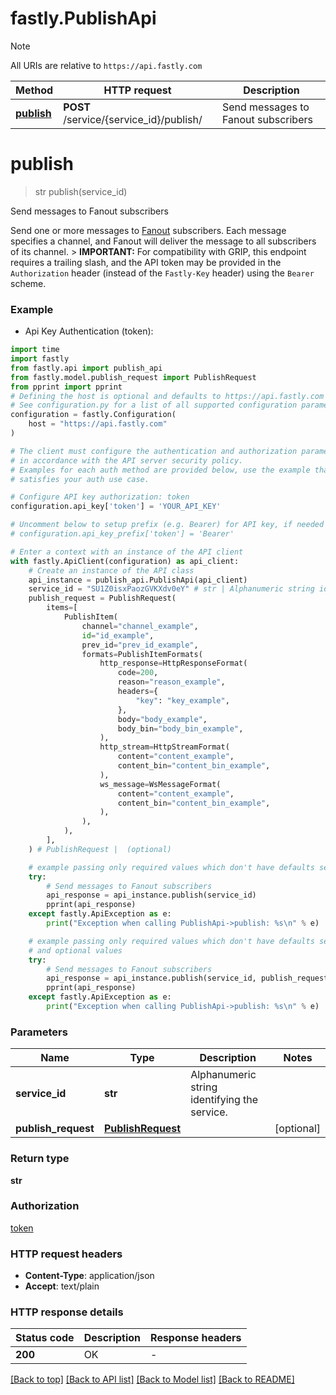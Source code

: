 # fastly.PublishApi

> [!NOTE]
> All URIs are relative to `https://api.fastly.com`

Method | HTTP request | Description
------------- | ------------- | -------------
[**publish**](PublishApi.md#publish) | **POST** /service/{service_id}/publish/ | Send messages to Fanout subscribers


# **publish**
> str publish(service_id)

Send messages to Fanout subscribers

Send one or more messages to [Fanout](https://www.fastly.com/documentation/learning/concepts/real-time-messaging/fanout) subscribers. Each message specifies a channel, and Fanout will deliver the message to all subscribers of its channel. > **IMPORTANT:** For compatibility with GRIP, this endpoint requires a trailing slash, and the API token may be provided in the `Authorization` header (instead of the `Fastly-Key` header) using the `Bearer` scheme. 

### Example

* Api Key Authentication (token):

```python
import time
import fastly
from fastly.api import publish_api
from fastly.model.publish_request import PublishRequest
from pprint import pprint
# Defining the host is optional and defaults to https://api.fastly.com
# See configuration.py for a list of all supported configuration parameters.
configuration = fastly.Configuration(
    host = "https://api.fastly.com"
)

# The client must configure the authentication and authorization parameters
# in accordance with the API server security policy.
# Examples for each auth method are provided below, use the example that
# satisfies your auth use case.

# Configure API key authorization: token
configuration.api_key['token'] = 'YOUR_API_KEY'

# Uncomment below to setup prefix (e.g. Bearer) for API key, if needed
# configuration.api_key_prefix['token'] = 'Bearer'

# Enter a context with an instance of the API client
with fastly.ApiClient(configuration) as api_client:
    # Create an instance of the API class
    api_instance = publish_api.PublishApi(api_client)
    service_id = "SU1Z0isxPaozGVKXdv0eY" # str | Alphanumeric string identifying the service.
    publish_request = PublishRequest(
        items=[
            PublishItem(
                channel="channel_example",
                id="id_example",
                prev_id="prev_id_example",
                formats=PublishItemFormats(
                    http_response=HttpResponseFormat(
                        code=200,
                        reason="reason_example",
                        headers={
                            "key": "key_example",
                        },
                        body="body_example",
                        body_bin="body_bin_example",
                    ),
                    http_stream=HttpStreamFormat(
                        content="content_example",
                        content_bin="content_bin_example",
                    ),
                    ws_message=WsMessageFormat(
                        content="content_example",
                        content_bin="content_bin_example",
                    ),
                ),
            ),
        ],
    ) # PublishRequest |  (optional)

    # example passing only required values which don't have defaults set
    try:
        # Send messages to Fanout subscribers
        api_response = api_instance.publish(service_id)
        pprint(api_response)
    except fastly.ApiException as e:
        print("Exception when calling PublishApi->publish: %s\n" % e)

    # example passing only required values which don't have defaults set
    # and optional values
    try:
        # Send messages to Fanout subscribers
        api_response = api_instance.publish(service_id, publish_request=publish_request)
        pprint(api_response)
    except fastly.ApiException as e:
        print("Exception when calling PublishApi->publish: %s\n" % e)
```


### Parameters

Name | Type | Description  | Notes
------------- | ------------- | ------------- | -------------
 **service_id** | **str**| Alphanumeric string identifying the service. |
 **publish_request** | [**PublishRequest**](PublishRequest.md)|  | [optional]

### Return type

**str**

### Authorization

[token](../README.md#token)

### HTTP request headers

 - **Content-Type**: application/json
 - **Accept**: text/plain


### HTTP response details

| Status code | Description | Response headers |
|-------------|-------------|------------------|
**200** | OK |  -  |

[[Back to top]](#) [[Back to API list]](../README.md#documentation-for-api-endpoints) [[Back to Model list]](../README.md#documentation-for-models) [[Back to README]](../README.md)

